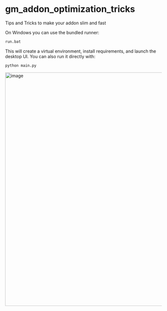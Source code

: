 # gm_addon_optimization_tricks
Tips and Tricks to make your addon slim and fast

On Windows you can use the bundled runner:
```bat
run.bat
```

This will create a virtual environment, install requirements, and launch the desktop UI. You can also run it directly with:
```bash
python main.py
```
<img width="982" height="752" alt="image" src="https://github.com/user-attachments/assets/2d17db49-d2c2-4e45-8a7c-6922145326cd" />
